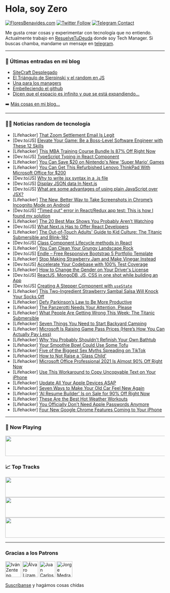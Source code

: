 # Hola, soy Zero

[![FloresBenavides.com](https://img.shields.io/website?down_message=oops&label=MiBlog&style=for-the-badge&up_message=online&url=https%3A%2F%2Ffloresbenavides.com)](https://floresbenavides.com) [![Twitter Follow](https://img.shields.io/twitter/follow/ZeroDragon?color=%231DA1F2&label=Follow&logo=twitter&logoColor=ffffff&style=for-the-badge)](https://twitter.com/zerodragon) [![Telegram Contact](https://img.shields.io/badge/escr%C3%ADbeme-ZeroDragon-%2326A5E4?style=for-the-badge&logo=telegram)](https://t.me/zerodragon)

Me gusta crear cosas y experimentar con tecnología que no entiendo.
Actualmente trabajo en [ResuelveTuDeuda](http://github.com/resuelve) donde soy Tech Manager.
Si buscas chamba, mandame un mensaje en [telegram](https://t.me/zerodragon).

---

### 📕 Últimas entradas en mi blog
<!-- BLOG-POST-LIST:START -->
- [SiteCraft Desplegado](https://floresbenavides.com/sitecraft-desplegado/)
- [El Triángulo de Sierpinski y el random en JS](https://floresbenavides.com/el-triangulo-de-sierpinski-y-el-random-en-js/)
- [Una para los managers](https://floresbenavides.com/una-para-los-managers/)
- [Embelleciendo el github](https://floresbenavides.com/embelleciendo-el-github/)
- [Dicen que el espacio es infinito y que se está expandiendo…](https://floresbenavides.com/dicen-que-el-espacio-es-infinito-y-que-se-esta-expandiendo/)
<!-- BLOG-POST-LIST:END -->

➡️ [Más cosas en mi blog...](https://floresbenavides.com)

---

### 👨‍💻 Noticias random de tecnología
<!-- TECH-POSTS:START -->
- [Lifehacker] [That Zoom Settlement Email Is Legit](https://lifehacker.com/that-zoom-settlement-email-is-legit-1850570936)
- [Dev.to/JS] [Elevate Your Game: Be a Boss-Level Software Engineer with These 12 Skills](https://dev.to/philipcase/elevate-your-game-be-a-boss-level-software-engineer-with-these-12-skills-3nn4)
- [Lifehacker] [This MBA Training Course Bundle Is 87% Off Right Now](https://lifehacker.com/this-mba-training-course-bundle-is-87-off-right-now-1850560831)
- [Dev.to/JS] [TypeScript Typing in React Component](https://dev.to/edemagbenyo/typescript-typing-in-react-component-5gfc)
- [Lifehacker] [You Can Save $20 on Nintendo&#39;s New &#39;Super Mario&#39; Games](https://lifehacker.com/you-can-save-20-on-nintendos-new-super-mario-games-1850569829)
- [Lifehacker] [You Can Get This Refurbished Lenovo ThinkPad With Microsoft Office for $200](https://lifehacker.com/you-can-get-this-refurbished-lenovo-thinkpad-with-micro-1850561831)
- [Dev.to/JS] [Why to write jsx syntax in a .js file](https://dev.to/muhammadmedhat/why-to-write-jsx-syntax-in-a-js-file-g7k)
- [Dev.to/JS] [Display JSON data In Next.js](https://dev.to/feeqcodes/display-json-data-in-nextjs-1hde)
- [Dev.to/JS] [What are some advantages of using plain JavaScript over JSX?](https://dev.to/muhammadmedhat/what-are-some-advantages-of-using-plain-javascript-over-jsx-1i76)
- [Lifehacker] [The New, Better Way to Take Screenshots in Chrome’s Incognito Mode on Android](https://lifehacker.com/the-new-better-way-to-take-screenshots-in-chrome-s-inc-1850569345)
- [Dev.to/JS] [“Timed out” error in React/Redux app test: This is how I found my solution](https://dev.to/mihomihouk/timed-out-error-in-reactredux-app-test-this-is-how-i-found-my-solution-1j9j)
- [Lifehacker] [The 20 Best Max Shows You Probably Aren’t Watching](https://lifehacker.com/15-hbo-max-originals-you-probably-arent-watching-but-de-1847554849)
- [Dev.to/JS] [What Next.js Has to Offer React Developers](https://dev.to/honeybadger/what-nextjs-has-to-offer-react-developers-28n8)
- [Lifehacker] [The Out-of-Touch Adults&#39; Guide to Kid Culture: The Titanic Submersible and Blink-182](https://lifehacker.com/the-out-of-touch-adults-guide-to-kid-culture-the-titan-1850568227)
- [Dev.to/JS] [Class Component Lifecycle methods in React](https://dev.to/indracit/class-component-lifecycle-methods-in-react-6in)
- [Lifehacker] [You Can Clean Your Grungy Landscape Rock](https://lifehacker.com/you-can-clean-your-grungy-landscape-rock-1850568220)
- [Dev.to/JS] [Endle – Free Responsive Bootstrap 5 Portfolio Template](https://dev.to/recocode/endle-free-responsive-bootstrap-5-portfolio-template-16mc)
- [Lifehacker] [Stop Making Strawberry Jam and Make Vinegar Instead](https://lifehacker.com/stop-making-strawberry-jam-and-make-vinegar-instead-1850566250)
- [Dev.to/JS] [Accelerate Your Codebase with 100% Test Coverage](https://dev.to/aiforme/accelerate-your-codebase-with-100-test-coverage-nbn)
- [Lifehacker] [How to Change the Gender on Your Driver&#39;s License](https://lifehacker.com/how-to-change-the-gender-on-your-drivers-license-1850547620)
- [Dev.to/JS] [ReactJS, MongoDB, JS, CSS in one shot while building an App](https://dev.to/lovepreetsingh/reactjs-mongodb-js-css-in-one-shot-while-building-an-app-3f43)
- [Dev.to/JS] [Creating A Stepper Component with `useState`](https://dev.to/ritabradley_dev/creating-a-stepper-component-with-usestate-270j)
- [Lifehacker] [This Two-Ingredient Strawberry Sambal Salsa Will Knock Your Socks Off](https://lifehacker.com/this-two-ingredient-strawberry-sambal-salsa-will-knock-1850566114)
- [Lifehacker] [Defy Parkinson’s Law to Be More Productive](https://lifehacker.com/defy-parkinson-s-law-to-be-more-productive-1850565701)
- [Lifehacker] [The Panzerotti Needs Your Attention, Please](https://lifehacker.com/the-panzerotti-needs-your-attention-please-1850567155)
- [Lifehacker] [What People Are Getting Wrong This Week: The Titanic Submersible](https://lifehacker.com/what-people-are-getting-wrong-this-week-the-titanic-su-1850566979)
- [Lifehacker] [Seven Things You Need to Start Backyard Camping](https://lifehacker.com/seven-things-you-need-to-start-backyard-camping-1850566176)
- [Lifehacker] [Microsoft Is Raising Game Pass Prices &lpar;Here’s How You Can Actually Pay Less&rpar;](https://lifehacker.com/microsoft-is-raising-game-pass-prices-here-s-how-you-c-1850566622)
- [Lifehacker] [Why You Probably Shouldn&#39;t Refinish Your Own Bathtub](https://lifehacker.com/why-you-probably-shouldnt-refinish-your-own-bathtub-1850565888)
- [Lifehacker] [Your Smoothie Bowl Could Use Some Tofu](https://lifehacker.com/your-smoothie-bowl-could-use-some-tofu-1850565558)
- [Lifehacker] [Five of the Biggest Sex Myths Spreading on TikTok](https://lifehacker.com/five-of-the-biggest-sex-myths-spreading-on-tiktok-1850563098)
- [Lifehacker] [How to Not Raise a &#39;Glass Child&#39;](https://lifehacker.com/how-to-not-raise-a-glass-child-1850563298)
- [Lifehacker] [Microsoft Office Professional 2021 Is Almost 90% Off Right Now](https://lifehacker.com/microsoft-office-professional-2021-is-almost-90-off-ri-1850560771)
- [Lifehacker] [Use This Workaround to Copy Uncopyable Text on Your iPhone](https://lifehacker.com/use-this-workaround-to-copy-uncopyable-text-on-your-iph-1850559062)
- [Lifehacker] [Update All Your Apple Devices ASAP](https://lifehacker.com/update-all-your-apple-devices-asap-1850565238)
- [Lifehacker] [Seven Ways to Make Your Old Car Feel New Again](https://lifehacker.com/seven-ways-to-make-your-old-car-feel-new-again-1850565271)
- [Lifehacker] [&#39;AI Resume Builder&#39; Is on Sale for 90% Off Right Now](https://lifehacker.com/ai-resume-builder-is-on-sale-for-90-off-right-now-1850561760)
- [Lifehacker] [These Are the Best Hot Weather Workouts](https://lifehacker.com/these-are-the-best-hot-weather-workouts-1850548683)
- [Lifehacker] [You Officially Don&#39;t Need Apple Passwords Anymore](https://lifehacker.com/you-officially-dont-need-apple-passwords-anymore-1850564152)
- [Lifehacker] [Four New Google Chrome Features Coming to Your iPhone](https://lifehacker.com/four-new-google-chrome-features-coming-to-your-iphone-1850564454)<!-- TECH-POSTS:END -->

---

### 🎵 Now Playing
<a href="https://spotify-now-playing-dun.vercel.app/now-playing?open"><img src="https://spotify-now-playing-dun.vercel.app/now-playing" width="540" height="64"></a>

### 📈 Top Tracks
<a href="https://spotify-now-playing-dun.vercel.app/top-tracks?i=1&open"><img src="https://spotify-now-playing-dun.vercel.app/top-tracks?i=1" width="540" height="64"></a>
<a href="https://spotify-now-playing-dun.vercel.app/top-tracks?i=2&open"><img src="https://spotify-now-playing-dun.vercel.app/top-tracks?i=2" width="540" height="64"></a>
<a href="https://spotify-now-playing-dun.vercel.app/top-tracks?i=3&open"><img src="https://spotify-now-playing-dun.vercel.app/top-tracks?i=3" width="540" height="64"></a>

---

### Gracias a los Patrons
[<img src="https://avatars.githubusercontent.com/u/243380?v=4" alt="Iván Zenteno" width="50px">](https://github.com/k001) [<img src="https://avatars.githubusercontent.com/u/19955639?v=4" alt="Álvaro Lizama" width="50px">](https://github.com/alvarolizama) [<img src="https://avatars.githubusercontent.com/u/2718753?v=4" alt="Juan Carlos Ruiz" width="50px">](https://github.com/JuanCrg90) [<img src="https://avatars.githubusercontent.com/u/37025?v=4" alt="Jorge Medrano" width="50px">](https://github.com/h1pp1e) 

[Suscríbanse](https://www.patreon.com/zerodragon) y hagámos cosas chidas
